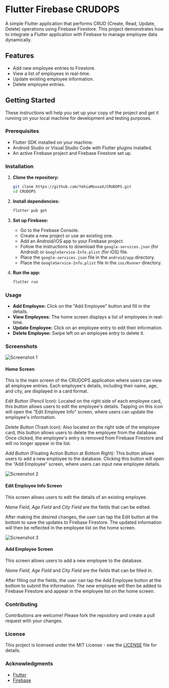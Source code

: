 # Flutter Firebase CRUDOPS

A simple Flutter application that performs CRUD (Create, Read, Update, Delete) operations using Firebase Firestore. This project demonstrates how to integrate a Flutter application with Firebase to manage employee data dynamically.

## Features

- Add new employee entries to Firestore.
- View a list of employees in real-time.
- Update existing employee information.
- Delete employee entries.

## Getting Started

These instructions will help you set up your copy of the project and get it running on your local machine for development and testing purposes.

### Prerequisites

- Flutter SDK installed on your machine.
- Android Studio or Visual Studio Code with Flutter plugins installed.
- An active Firebase project and Firebase Firestore set up.

### Installation

1. **Clone the repository:**

    ```bash
    git clone https://github.com/YehiaMousaX/CRUDOPS.git
    cd CRUDOPS
    ```

2. **Install dependencies:**

    ```bash
    flutter pub get
    ```

3. **Set up Firebase:**

    - Go to the Firebase Console.
    - Create a new project or use an existing one.
    - Add an Android/iOS app to your Firebase project.
    - Follow the instructions to download the `google-services.json` (for Android) or `GoogleService-Info.plist` (for iOS) file.
    - Place the `google-services.json` file in the `android/app` directory.
    - Place the `GoogleService-Info.plist` file in the `ios/Runner` directory.

4. **Run the app:**

    ```bash
    flutter run
    ```

### Usage

- **Add Employee:** Click on the "Add Employee" button and fill in the details.
- **View Employees:** The home screen displays a list of employees in real-time.
- **Update Employee:** Click on an employee entry to edit their information.
- **Delete Employee:** Swipe left on an employee entry to delete it.


### Screenshots

![Screenshot 1](screenShots\home.png)
#### Home Screen

This is the main screen of the CRUDOPS application where users can view all employee entries. Each employee's details, including their name, age, and city, are displayed in a card format.

*Edit Button* (Pencil Icon): Located on the right side of each employee card, this button allows users to edit the employee's details. Tapping on this icon will open the "Edit Employee Info" screen, where users can update the employee's information.

*Delete Button* (Trash Icon): Also located on the right side of the employee card, this button allows users to delete the employee from the database. Once clicked, the employee's entry is removed from Firebase Firestore and will no longer appear in the list.

*Add Button* (Floating Action Button at Bottom Right): This button allows users to add a new employee to the database. Clicking this button will open the "Add Employee" screen, where users can input new employee details.



![Screenshot 2](screenShots\edit.png)
#### Edit Employee Info Screen

This screen allows users to edit the details of an existing employee.

*Name Field*, *Age Field* and  *City Field* are the fields that can be edited.

After making the desired changes, the user can tap the Edit button at the bottom to save the updates to Firebase Firestore. The updated information will then be reflected in the employee list on the home screen.

![Screenshot 3](screenShots\add.png)

#### Add Employee Screen

This screen allows users to add a new employee to the database.

*Name Field*, *Age Field* and  *City Field*
are the fields that can be filled in.


After filling out the fields, the user can tap the Add Employee button at the bottom to submit the information. The new employee will then be added to Firebase Firestore and appear in the employee list on the home screen.



### Contributing

Contributions are welcome! Please fork the repository and create a pull request with your changes.

### License

This project is licensed under the MIT License - see the [LICENSE](LICENSE) file for details.

### Acknowledgments

- [Flutter](https://flutter.dev/)
- [Firebase](https://firebase.google.com/)
